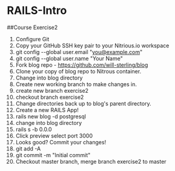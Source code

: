 # RAILS-Intro
##Course Exercise2
1. Configure Git
  1. Copy your GitHub SSH key pair to your Nitrious.io workspace
  1. git config --global user.email "you@example.com"
  1. git config --global user.name "Your Name"
1. Fork blog repo - https://github.com/will-sterling/blog
1. Clone your copy of blog repo to Nitrous container.
1. Change into blog directory
1. Create new working branch to make changes in.
  1. create new branch exercise2
  1. checkout branch exercise2
1. Change directories back up to blog's parent directory.
1. Create a new RAILS App!
  1. rails new blog -d postgresql
  1. change into blog directory
  1. rails s -b 0.0.0
  1. Click preview select port 3000
1. Looks good?  Commit your changes!
  1. git add -A
  1. git commit -m "Initial commit"
  1. Checkout master branch, merge branch exercise2 to master
